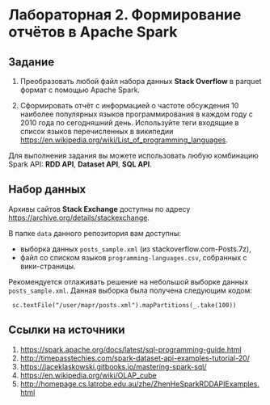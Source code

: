 # Лабораторная 2. Формирование отчётов в Apache Spark

## Задание

1. Преобразовать любой файл набора данных **Stack Overflow** в parquet формат c помощью Apache Spark. 

2. Сформировать отчёт с информацией о частоте обсуждения 10 наиболее популярных языков программирования 
в каждом году с 2010 года по сегодняшний день. Используйте теги входящие в список языков 
перечисленных в википедии https://en.wikipedia.org/wiki/List_of_programming_languages. 

Для выполнения задания вы можете использовать любую комбинацию Spark API: **RDD API**, **Dataset API**, **SQL API**. 

## Набор данных

Архивы сайтов **Stack Exchange** доступны по адресу https://archive.org/details/stackexchange.

В папке `data` данного репозитория вам доступны:
- выборка данных `posts_sample.xml` (из stackoverflow.com-Posts.7z),
- файл со списком языков `programming-languages.csv`, собранных с вики-страницы.

Рекомендуется отлаживать решение на небольшой выборке данных `posts_sample.xml`. Данная выборка была получена следующим кодом:
```
 sc.textFile("/user/mapr/posts.xml").mapPartitions(_.take(100))
```

## Ссылки на источники
  1. https://spark.apache.org/docs/latest/sql-programming-guide.html
  2. http://timepasstechies.com/spark-dataset-api-examples-tutorial-20/
  3. https://jaceklaskowski.gitbooks.io/mastering-spark-sql/
  4. https://en.wikipedia.org/wiki/OLAP_cube
  5. http://homepage.cs.latrobe.edu.au/zhe/ZhenHeSparkRDDAPIExamples.html
